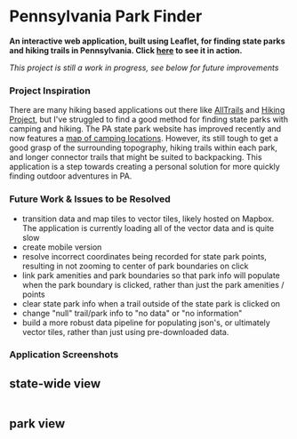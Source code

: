 # Pennsylvania Park Finder
**An interactive web application, built using Leaflet, for finding state parks and hiking trails in Pennsylvania. Click [here](https://eneedham.github.io/park-finder/) to see it in action.**

*This project is still a work in progress, see below for future improvements*

### Project Inspiration
There are many hiking based applications out there like [AllTrails](https://www.alltrails.com/) and [Hiking Project](https://www.hikingproject.com/), but I've struggled to find a good method for finding state parks with camping and hiking. The PA state park website has improved recently and now features a [map of camping locations](https://www.dcnr.pa.gov/StateParks/CampingLocationsMap/Pages/default.aspx). However, its still tough to get a good grasp of the surrounding topography, hiking trails within each park, and longer connector trails that might be suited to backpacking. This application is a step towards creating a personal solution for more quickly finding outdoor adventures in PA. 

### Future Work & Issues to be Resolved
- transition data and map tiles to vector tiles, likely hosted on Mapbox. The application is currently loading all of the vector data and is quite slow
- create mobile version
- resolve incorrect coordinates being recorded for state park points, resulting in not zooming to center of park boundaries on click
- link park amenities and park boundaries so that park info will populate when the park boundary is clicked, rather than just the park amenities / points
- clear state park info when a trail outside of the state park is clicked on
- change "null" trail/park info to "no data" or "no information"
- build a more robust data pipeline for populating json's, or ultimately vector tiles, rather than just using pre-downloaded data.

### Application Screenshots
## state-wide view
<img scr="images/state-view.png">

## park view
<img scr="images/park-view.png">